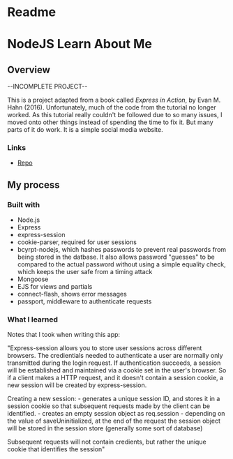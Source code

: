 # Readme
# NodeJS Learn About Me 

## Overview

--INCOMPLETE PROJECT--

This is a project adapted from a book called *Express in Action*, by Evan M. Hahn (2016).  Unfortunately, much of the code from the tutorial no longer worked.  As this tutorial really couldn't be followed due to so many issues, I moved onto other things instead of spending the time to fix it.  But many parts of it do work.  It is a simple social media website.  


### Links

- [Repo](https://github.com/mattdimicelli/learn-about-me)

## My process

### Built with

- Node.js
- Express 
- express-session 
- cookie-parser, required for user sessions
- bcyrpt-nodejs, which hashes passwords to prevent real passwords from being stored in the datbase.  It also allows password "guesses" to be compared to the actual password without using a simple equality check, which keeps the user safe from a timing attack
- Mongoose
- EJS for views and partials
- connect-flash, shows error messages
- passport, middleware to authenticate requests


### What I learned

Notes that I took when writing this app: 

"Express-session allows you to store user sessions across different
browsers.  The credientials needed to authenticate a user are normally only transmitted during the login request.  If authentication succeeds, a session will be established and maintained via a cookie set in the user's browser.  So if a client makes a HTTP request, and it doesn't contain a session cookie, a new session will be created by express-session.

Creating a new session:
     - generates a unique session ID, and stores it in a session cookie so that subsequent requests made by the client can be identified.
     - creates an empty session object as req.session
     - depending on the value of saveUninitialized, at the end of the request the session object will be stored in the session store (generally some sort of database)
  
Subsequent requests will not contain credients, but rather the unique cookie that identifies the session"


